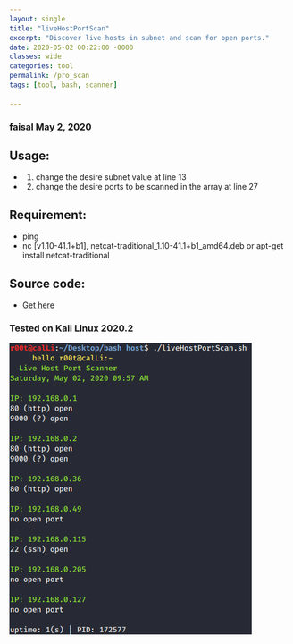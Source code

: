 ```yaml
---
layout: single
title: "liveHostPortScan"
excerpt: "Discover live hosts in subnet and scan for open ports."
date: 2020-05-02 00:22:00 -0000
classes: wide
categories: tool
permalink: /pro_scan
tags: [tool, bash, scanner]

---
```


### faisal May 2, 2020
## Usage: 
- 1. change the desire subnet value at line 13
- 2. change the desire ports to be scanned in the array at line 27

## Requirement: 
- ping
- nc [v1.10-41.1+b1], netcat-traditional_1.10-41.1+b1_amd64.deb or apt-get install netcat-traditional

## Source code:
- [Get here](https://github.com/faisalfs10x/live_host_port_scanner/blob/master/liveHostPortScan.sh)

### Tested on Kali Linux 2020.2
![Output](https://raw.githubusercontent.com/faisalfs10x/liveHostPortScan/master/live.png)
